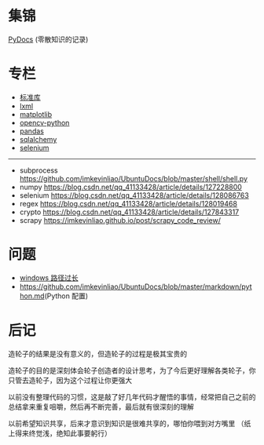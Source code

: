 # 集锦
[PyDocs](./PyDocs.py) (零散知识的记录)
# 专栏
* [标准库](./专栏/stand.md)
* [lxml](./专栏/lxml.md)
* [matplotlib](./专栏/matplotlib.md)
* [opencv-python](./专栏/opencv-python.md)
* [pandas](./专栏/pandas.md)
* [sqlalchemy](./专栏/sqlalchemy.md)
* [selenium](./专栏/selenium.md)
---
* subprocess <https://github.com/imkevinliao/UbuntuDocs/blob/master/shell/shell.py>
* numpy <https://blog.csdn.net/qq_41133428/article/details/127228800>
* selenium <https://blog.csdn.net/qq_41133428/article/details/128086763>
* regex <https://blog.csdn.net/qq_41133428/article/details/128019468>
* crypto <https://blog.csdn.net/qq_41133428/article/details/127843317>
* scrapy <https://imkevinliao.github.io/post/scrapy_code_review/>
# 问题
* [windows 路径过长](./other/windows路径过长问题.md)
* <https://github.com/imkevinliao/UbuntuDocs/blob/master/markdown/python.md>(Python 配置)
# 后记
造轮子的结果是没有意义的，但造轮子的过程是极其宝贵的

造轮子的目的是深刻体会轮子创造者的设计思考，为了今后更好理解各类轮子，你只管去造轮子，因为这个过程让你更强大

以前没有整理代码的习惯，这是敲了好几年代码才醒悟的事情，经常把自己之前的总结拿来重复咀嚼，然后再不断完善，最后就有很深刻的理解

以前希望知识共享，后来才意识到知识是很难共享的，哪怕你喂到对方嘴里 （纸上得来终觉浅，绝知此事要躬行）
